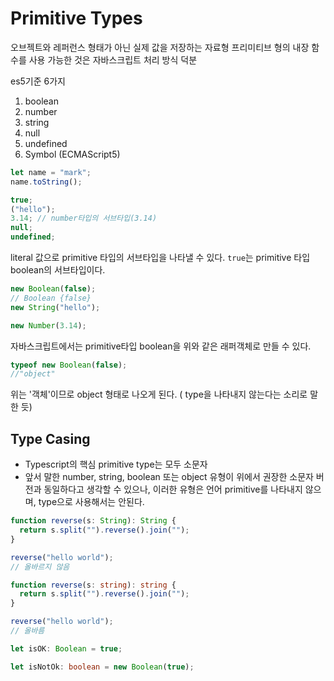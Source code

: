 # Primitive Types

오브젝트와 레퍼런스 형태가 아닌 실제 값을 저장하는 자료형
프리미티브 형의 내장 함수를 사용 가능한 것은 자바스크립트 처리 방식 덕분

es5기준 6가지

1. boolean
2. number
3. string
4. null
5. undefined
6. Symbol (ECMAScript5)

```js
let name = "mark";
name.toString();
```

```js
true;
("hello");
3.14; // number타입의 서브타입(3.14)
null;
undefined;
```

literal 값으로 primitive 타입의 서브타입을 나타낼 수 있다.
`true`는 primitive 타입 boolean의 서브타입이다.

```js
new Boolean(false);
// Boolean {false}
new String("hello");

new Number(3.14);
```

자바스크립트에서는 primitive타입 boolean을 위와 같은 래퍼객체로 만들 수 있다.

```js
typeof new Boolean(false);
//"object"
```

위는 '객체'이므로 object 형태로 나오게 된다.
( type을 나타내지 않는다는 소리로 말한 듯)

## Type Casing

- Typescript의 핵심 primitive type는 모두 소문자
- 앞서 말한 number, string, boolean 또는 object 유형이 위에서 권장한 소문자 버전과 동일하다고 생각할 수 있으나, 이러한 유형은 언어 primitive를 나타내지 않으며, type으로 사용해서는 안된다.

```ts
function reverse(s: String): String {
  return s.split("").reverse().join("");
}

reverse("hello world");
// 올바르지 않음
```

```ts
function reverse(s: string): string {
  return s.split("").reverse().join("");
}

reverse("hello world");
// 올바름
```

```ts
let isOK: Boolean = true;

let isNotOk: boolean = new Boolean(true);
```
